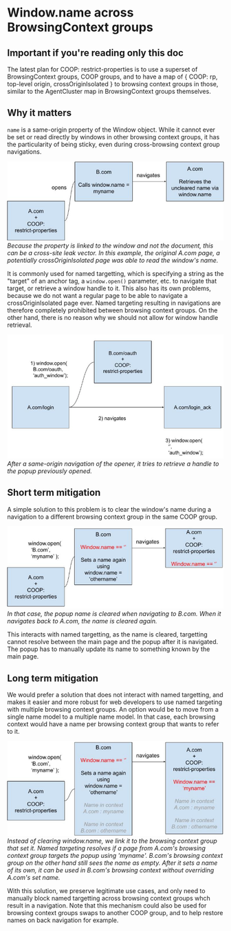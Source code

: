 # Window.name across BrowsingContext groups

## Important if you're reading only this doc
The latest plan for COOP: restrict-properties is to use a superset of BrowsingContext groups, COOP groups, and to have a map of { COOP: rp, top-level origin, crossOriginIsolated } to browsing context groups in those, similar to the AgentCluster map in BrowsingContext groups themselves.

## Why it matters

`name` is a same-origin property of the Window object. While it cannot ever be set or read directly by windows in other browsing context groups, it has the particularity of being sticky, even during cross-browsing context group navigations.

![image](../resources/window_name_leak.jpg)  
_Because the property is linked to the window and not the document, this can be a cross-site leak vector. In this example, the original A.com page, a potentially crossOriginIsolated page was able to read the window's name._

It is commonly used for named targetting, which is specifying a string as the "target" of an anchor tag, a `window.open()` parameter, etc. to navigate that target, or retrieve a window handle to it. This also has its own problems, because we do not want a regular page to be able to navigate a crossOriginIsolated page ever. Named targeting resulting in navigations are therefore completely prohibited between browsing context groups. On the other hand, there is no reason why we should not allow for window handle retrieval.

![image](../resources/named_targeting.jpg)  
_After a same-origin navigation of the opener, it tries to retrieve a handle to the popup previously opened._


## Short term mitigation

A simple solution to this problem is to clear the window's name during a navigation to a different browsing context group in the same COOP group.

![image](../resources/window_name_clear.jpg)  
_In that case, the popup name is cleared when navigating to B.com. When it navigates back to A.com, the name is cleared again._

This interacts with named targetting, as the name is cleared, targetting cannot resolve between the main page and the popup after it is navigated. The popup has to manually update its name to something known by the main page.

## Long term mitigation

We would prefer a solution that does not interact with named targetting, and makes it easier and more robust for web developers to use named targeting with multiple browsing context groups. An option would be to move from a single name model to a multiple name model. In that case, each browsing context would have a name per browsing context group that wants to refer to it.

![image](../resources/name_per_bcg.jpg)  
_Instead of clearing window.name, we link it to the browsing context group that set it. Named targeting resolves if a page from A.com's browsing context group targets the popup using 'myname'. B.com's browsing context group on the other hand still sees the name as empty. After it sets a name of its own, it can be used in B.com's browsing context without overriding A.com's set name._

With this solution, we preserve legitimate use cases, and only need to manually block named targetting across browsing context groups whch result in a navigation. Note that this mechanism could also be used for browsing context groups swaps to another COOP group, and to help restore names on back navigation for example.
